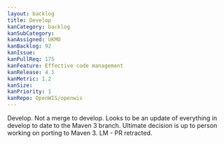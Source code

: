 ```yaml
---
layout: backlog
title: Develop
kanCategory: backlog
kanSubCategory: 
kanAssigned: UKMO
kanBacklog: 92
kanIssue:
kanPullReq: 175
kanFeature: Effective code management
kanRelease: 4.1
kanMetric: 1.2
kanSize:
kanPriority: 1
kanRepo: OpenWIS/openwis
---
```

Develop. Not a merge to develop. Looks to be an update of everything in develop to date to the Maven 3 branch. Ultimate decision is up to person working on porting to Maven 3. LM - PR retracted.
